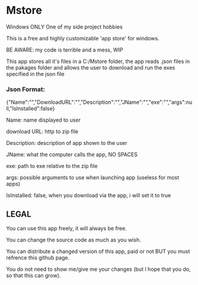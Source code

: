 # Mstore
Windows ONLY
One of my side project hobbies

This is a free and highly customizable 'app store' for windows.

BE AWARE: my code is terrible and a mess, WIP

This app stores all it's files in a C:/Mstore folder, the app reads .json files in the pakages folder and allows the user to download and run the exes specified in the json file

### Json Format:
{"Name":"","DownloadURL":"","Description":"","JName":"","exe":"","args":null,"IsInstalled":false}

Name: name displayed to user

download URL: http to zip file

Description: description of app shown to the user

JName: what the computer calls the app, NO SPACES

exe: path to exe relative to the zip file

args: possible arguments to use when launching app (useless for most apps)

IsInstalled: false, when you download via the app, i will set it to true



## LEGAL
You can use this app freely, it will always be free.

You can change the source code as much as you wish.

You can distribute a changed version of this app, paid or not BUT you must refrence this github page.

You do not need to show me/give me your changes (but I hope that you do, so that this can grow).
